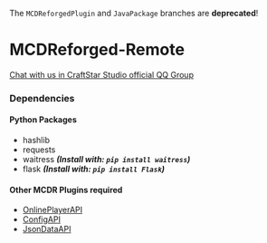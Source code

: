 The `MCDReforgedPlugin` and `JavaPackage` branches are **deprecated**!

# MCDReforged-Remote
[Chat with us in CraftStar Studio official QQ Group](https://qm.qq.com/cgi-bin/qm/qr?k=9HxNOGLgzYWmSPdsoou2swjzOrq5gxzZ&authKey=4UbRMdPPeNUg5fT+vcLZiIGPT0mWRFAL2EjE3DNbmedcrFh3gMA6zZXIRJRw5HjX&noverify=0)

### Dependencies
#### Python Packages
* hashlib
* requests
* waitress ***(Install with: `pip install waitress`)***
* flask ***(Install with: `pip install Flask`)***
#### Other MCDR Plugins required
* [OnlinePlayerAPI](https://github.com/zhang-anzhi/MCDReforgedPlugins/tree/master/OnlinePlayerAPI)
* [ConfigAPI](https://github.com/hanbings/ConfigAPI)
* [JsonDataAPI](https://github.com/zhang-anzhi/MCDReforgedPlugins/tree/master/JsonDataAPI)
